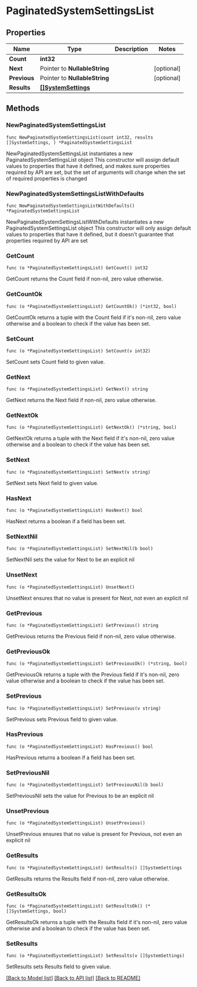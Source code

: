 # PaginatedSystemSettingsList

## Properties

Name | Type | Description | Notes
------------ | ------------- | ------------- | -------------
**Count** | **int32** |  | 
**Next** | Pointer to **NullableString** |  | [optional] 
**Previous** | Pointer to **NullableString** |  | [optional] 
**Results** | [**[]SystemSettings**](SystemSettings.md) |  | 

## Methods

### NewPaginatedSystemSettingsList

`func NewPaginatedSystemSettingsList(count int32, results []SystemSettings, ) *PaginatedSystemSettingsList`

NewPaginatedSystemSettingsList instantiates a new PaginatedSystemSettingsList object
This constructor will assign default values to properties that have it defined,
and makes sure properties required by API are set, but the set of arguments
will change when the set of required properties is changed

### NewPaginatedSystemSettingsListWithDefaults

`func NewPaginatedSystemSettingsListWithDefaults() *PaginatedSystemSettingsList`

NewPaginatedSystemSettingsListWithDefaults instantiates a new PaginatedSystemSettingsList object
This constructor will only assign default values to properties that have it defined,
but it doesn't guarantee that properties required by API are set

### GetCount

`func (o *PaginatedSystemSettingsList) GetCount() int32`

GetCount returns the Count field if non-nil, zero value otherwise.

### GetCountOk

`func (o *PaginatedSystemSettingsList) GetCountOk() (*int32, bool)`

GetCountOk returns a tuple with the Count field if it's non-nil, zero value otherwise
and a boolean to check if the value has been set.

### SetCount

`func (o *PaginatedSystemSettingsList) SetCount(v int32)`

SetCount sets Count field to given value.


### GetNext

`func (o *PaginatedSystemSettingsList) GetNext() string`

GetNext returns the Next field if non-nil, zero value otherwise.

### GetNextOk

`func (o *PaginatedSystemSettingsList) GetNextOk() (*string, bool)`

GetNextOk returns a tuple with the Next field if it's non-nil, zero value otherwise
and a boolean to check if the value has been set.

### SetNext

`func (o *PaginatedSystemSettingsList) SetNext(v string)`

SetNext sets Next field to given value.

### HasNext

`func (o *PaginatedSystemSettingsList) HasNext() bool`

HasNext returns a boolean if a field has been set.

### SetNextNil

`func (o *PaginatedSystemSettingsList) SetNextNil(b bool)`

 SetNextNil sets the value for Next to be an explicit nil

### UnsetNext
`func (o *PaginatedSystemSettingsList) UnsetNext()`

UnsetNext ensures that no value is present for Next, not even an explicit nil
### GetPrevious

`func (o *PaginatedSystemSettingsList) GetPrevious() string`

GetPrevious returns the Previous field if non-nil, zero value otherwise.

### GetPreviousOk

`func (o *PaginatedSystemSettingsList) GetPreviousOk() (*string, bool)`

GetPreviousOk returns a tuple with the Previous field if it's non-nil, zero value otherwise
and a boolean to check if the value has been set.

### SetPrevious

`func (o *PaginatedSystemSettingsList) SetPrevious(v string)`

SetPrevious sets Previous field to given value.

### HasPrevious

`func (o *PaginatedSystemSettingsList) HasPrevious() bool`

HasPrevious returns a boolean if a field has been set.

### SetPreviousNil

`func (o *PaginatedSystemSettingsList) SetPreviousNil(b bool)`

 SetPreviousNil sets the value for Previous to be an explicit nil

### UnsetPrevious
`func (o *PaginatedSystemSettingsList) UnsetPrevious()`

UnsetPrevious ensures that no value is present for Previous, not even an explicit nil
### GetResults

`func (o *PaginatedSystemSettingsList) GetResults() []SystemSettings`

GetResults returns the Results field if non-nil, zero value otherwise.

### GetResultsOk

`func (o *PaginatedSystemSettingsList) GetResultsOk() (*[]SystemSettings, bool)`

GetResultsOk returns a tuple with the Results field if it's non-nil, zero value otherwise
and a boolean to check if the value has been set.

### SetResults

`func (o *PaginatedSystemSettingsList) SetResults(v []SystemSettings)`

SetResults sets Results field to given value.



[[Back to Model list]](../README.md#documentation-for-models) [[Back to API list]](../README.md#documentation-for-api-endpoints) [[Back to README]](../README.md)


